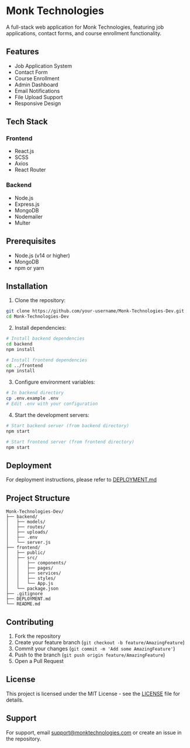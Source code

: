 # Monk Technologies

A full-stack web application for Monk Technologies, featuring job applications, contact forms, and course enrollment functionality.

## Features

- Job Application System
- Contact Form
- Course Enrollment
- Admin Dashboard
- Email Notifications
- File Upload Support
- Responsive Design

## Tech Stack

### Frontend
- React.js
- SCSS
- Axios
- React Router

### Backend
- Node.js
- Express.js
- MongoDB
- Nodemailer
- Multer

## Prerequisites

- Node.js (v14 or higher)
- MongoDB
- npm or yarn

## Installation

1. Clone the repository:
```bash
git clone https://github.com/your-username/Monk-Technologies-Dev.git
cd Monk-Technologies-Dev
```

2. Install dependencies:
```bash
# Install backend dependencies
cd backend
npm install

# Install frontend dependencies
cd ../frontend
npm install
```

3. Configure environment variables:
```bash
# In backend directory
cp .env.example .env
# Edit .env with your configuration
```

4. Start the development servers:
```bash
# Start backend server (from backend directory)
npm start

# Start frontend server (from frontend directory)
npm start
```

## Deployment

For deployment instructions, please refer to [DEPLOYMENT.md](DEPLOYMENT.md)

## Project Structure

```
Monk-Technologies-Dev/
├── backend/
│   ├── models/
│   ├── routes/
│   ├── uploads/
│   ├── .env
│   └── server.js
├── frontend/
│   ├── public/
│   ├── src/
│   │   ├── components/
│   │   ├── pages/
│   │   ├── services/
│   │   ├── styles/
│   │   └── App.js
│   └── package.json
├── .gitignore
├── DEPLOYMENT.md
└── README.md
```

## Contributing

1. Fork the repository
2. Create your feature branch (`git checkout -b feature/AmazingFeature`)
3. Commit your changes (`git commit -m 'Add some AmazingFeature'`)
4. Push to the branch (`git push origin feature/AmazingFeature`)
5. Open a Pull Request

## License

This project is licensed under the MIT License - see the [LICENSE](LICENSE) file for details.

## Support

For support, email support@monktechnologies.com or create an issue in the repository. 